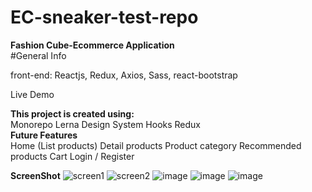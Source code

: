 # EC-sneaker-test-repo      
**Fashion Cube-Ecommerce Application**       
#General Info     
   
front-end: Reactjs, Redux, Axios, Sass, react-bootstrap      

Live Demo      

**This project is created using:**  
 Monorepo
 Lerna
 Design System
 Hooks
 Redux                 
**Future Features**  
Home (List products)
Detail products
Product category
Recommended products
Cart
Login / Register              
 
**ScreenShot**
![screen1](https://user-images.githubusercontent.com/90034557/136385895-8522d4f5-3fca-4f30-8bd4-200fe3fdd322.png)
![screen2](https://user-images.githubusercontent.com/90034557/136386045-dea603e5-43ca-4a29-9762-4c56a863c881.png)
![image](https://user-images.githubusercontent.com/90034557/136386244-6bfed0f4-1da9-48d5-99b6-1b4cd5250f52.png)
![image](https://user-images.githubusercontent.com/90034557/136386364-39a8379e-7149-47e5-9ace-ad49e83ad3a7.png)
![image](https://user-images.githubusercontent.com/90034557/136386637-e085c1ac-c994-4d95-9a6d-981282dfe7db.png)


